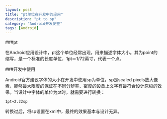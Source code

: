 ```yaml
---
layout: post
title: "pt单位在开发中的应用"
description: "pt to sp"
category: "Android开发便签"
tags: [Android]
---
```


###pt

在Android应用设计中，pt这个单位经常出现，用来描述字体大小。其为point的缩写，是一个标准的长度单位，1pt＝1/72英寸，代表一个点。

###开发中使用

Android官方建议字体的大小在开发中使用sp为单位，sp是scaled pixels放大像素，能够最大限度的保证在不同分辨率、密度的设备上文字有最符合设计原稿的效果。当设计中字体的单位为pt时，就需要进行转换：

	1pt≈2.22sp

转换过后，将sp设置在xml中，最终的效果基本与设计无异。

